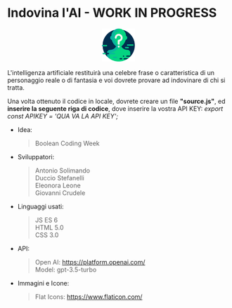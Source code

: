 # Indovina l'AI - WORK IN PROGRESS

<p align="center"><img src="./images/guessAI.png" width="75" height="75"></p>

L'intelligenza artificiale restituirà una celebre frase o caratteristica di un personaggio reale o di fantasia e voi dovrete provare ad indovinare di chi si tratta.

Una volta ottenuto il codice in locale, dovrete creare un file <b>"source.js"</b>, ed <b>inserire la seguente riga di codice</b>, dove inserire la vostra API KEY: <i>export const APIKEY = 'QUA VA LA API KEY';</i>

- Idea:

  > Boolean Coding Week

- Sviluppatori:

  > Antonio Solimando <br />
  > Duccio Stefanelli <br />
  > Eleonora Leone <br />
  > Giovanni Crudele <br />

- Linguaggi usati:

  > JS ES 6 <br />
  > HTML 5.0 <br />
  > CSS 3.0 <br />

- API:

  > Open AI: https://platform.openai.com/ <br />
  > Model: gpt-3.5-turbo

- Immagini e Icone:
  > Flat Icons: https://www.flaticon.com/
